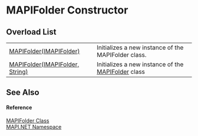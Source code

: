 # MAPIFolder Constructor


## Overload List
<table>
<tr>
<td><a href="7f9fc383-1522-5dd9-15f4-76b1d28e4605.md">MAPIFolder(IMAPIFolder)</a></td>
<td>Initializes a new instance of the MAPIFolder class.</td></tr>
<tr>
<td><a href="5e45e8b3-9a61-35f1-c5f6-28e4f0f7e236.md">MAPIFolder(IMAPIFolder, String)</a></td>
<td>Initializes a new instance of the <a href="f0f65788-8462-2019-0156-d17cd0205fa2.md">MAPIFolder</a> class</td></tr>
</table>

## See Also


#### Reference
<a href="f0f65788-8462-2019-0156-d17cd0205fa2.md">MAPIFolder Class</a>  
<a href="5bef4637-66f8-16d4-e5f4-4d0da57a1538.md">MAPI.NET Namespace</a>  
